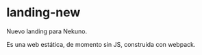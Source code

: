 # landing-new

Nuevo landing para Nekuno.

Es una web estática, de momento sin JS, construida con webpack.
